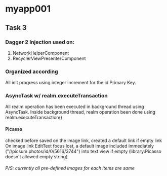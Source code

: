 # myapp001
## Task 3

### Dagger 2 Injection used on:
1. NetworkHelperComponent
2. RecyclerViewPresenterComponent

### Organized according 
All init progress using integer increment for the id Primary Key.

### AsyncTask w/ realm.executeTransaction
All realm operation has been executed in background thread using AsyncTask.
Inside background thread, realm operation been done using realm.executeTransaction()

#### Picasso
checked before saved on the image link, created a default link if empty link
On image link EditText focus lost, a default image included immediately ("//picsum.photos/id/0/5616/3744") into text view if empty (library:Picasso doesn't allowed empty string)


###### P/S: currently all pre-defined images for each items are same
